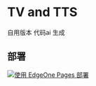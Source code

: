 # TV and TTS

自用版本 代码ai 生成

## 部署


[![使用 EdgeOne Pages 部署](https://cdnstatic.tencentcs.com/edgeone/pages/deploy.svg)](https://console.cloud.tencent.com/edgeone/pages/new?repository-url=https://github.com/arickxuan/tv-tts-edgeone)

